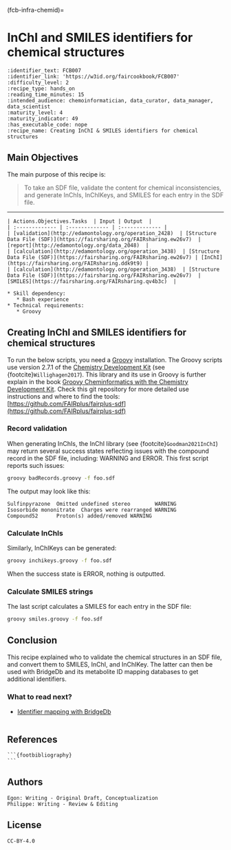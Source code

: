 (fcb-infra-chemid)=
# InChI and SMILES identifiers for chemical structures



````{panels_fairplus}
:identifier_text: FCB007
:identifier_link: 'https://w3id.org/faircookbook/FCB007'
:difficulty_level: 2
:recipe_type: hands_on
:reading_time_minutes: 15
:intended_audience: chemoinformatician, data_curator, data_manager, data_scientist  
:maturity_level: 4
:maturity_indicator: 49
:has_executable_code: nope
:recipe_name: Creating InChI & SMILES identifiers for chemical structures 
```` 

## Main Objectives

The main purpose of this recipe is:

> To take an SDF file, validate the content for chemical inconsistencies, and generate
> InChIs, InChIKeys, and SMILES for each entry in the SDF file.

---

```{tabbed} FAIRification Objectives, Inputs and Outputs
| Actions.Objectives.Tasks  | Input | Output  |
| :------------- | :------------- | :------------- |
| [validation](http://edamontology.org/operation_2428)  | [Structure Data File (SDF)](https://fairsharing.org/FAIRsharing.ew26v7)  | [report](http://edamontology.org/data_2048)  |
| [calculation](http://edamontology.org/operation_3438)  | [Structure Data File (SDF)](https://fairsharing.org/FAIRsharing.ew26v7) | [InChI](https://fairsharing.org/FAIRsharing.ddk9t9) |
| [calculation](http://edamontology.org/operation_3438)  | [Structure Data File (SDF)](https://fairsharing.org/FAIRsharing.ew26v7)  | [SMILES](https://fairsharing.org/FAIRsharing.qv4b3c)  |
```
```{tabbed} Requirements
* Skill dependency:
   * Bash experience
* Technical requirements:
   * Groovy
```

## Creating InChI and SMILES identifiers for chemical structures

To run the below scripts, you need a [Groovy](https://groovy.apache.org/download.html) installation.
The Groovy scripts use version 2.7.1 of the [Chemistry Development Kit](https://cdk.github.io/)
(see {footcite}`Willighagen2017`). This library and its use in Groovy is further explain in
the book [Groovy Cheminformatics with the Chemistry Development Kit](https://egonw.github.io/cdkbook/).
Check this git repository for more detailed use instructions and where to find the tools:
[https://github.com/FAIRplus/fairplus-sdf](https://github.com/FAIRplus/fairplus-sdf)

### Record validation

When generating InChIs, the InChI library (see {footcite}`Goodman2021InChI`) may return several success states reflecting issues with
the compound record in the SDF file, including: WARNING and ERROR. This first script reports such issues:

```bash
groovy badRecords.groovy -f foo.sdf
```

The output may look like this:

```
Sulfinpyrazone  Omitted undefined stereo        WARNING
Isosorbide mononitrate  Charges were rearranged WARNING
Compound52      Proton(s) added/removed WARNING
```

### Calculate InChls

Similarly, InChIKeys can be generated:

```bash
groovy inchikeys.groovy -f foo.sdf
```

When the success state is ERROR, nothing is outputted.

### Calculate SMILES strings

The last script calculates a SMILES for each entry in the SDF file:

```bash
groovy smiles.groovy -f foo.sdf
```

## Conclusion

This recipe explained who to validate the chemical structures in an SDF file,
and convert them to SMILES, InChI, and InChIKey. The latter can then be used
with BridgeDb and its metabolite ID mapping databases to get additional identifiers.

### What to read next?

* [Identifier mapping with BridgeDb](https://w3id.org/faircookbook/FCB017)

````{rdmkit_panel}
````


## References

````{dropdown} **References**
```{footbibliography}
```
````

## Authors

````{authors_fairplus}
Egon: Writing - Original Draft, Conceptualization
Philippe: Writing - Review & Editing
````


## License

````{license_fairplus}
CC-BY-4.0
````

